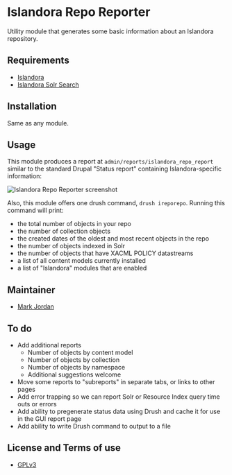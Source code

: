 # Islandora Repo Reporter

Utility module that generates some basic information about an Islandora repository.

## Requirements

* [Islandora](https://github.com/Islandora/islandora)
* [Islandora Solr Search](https://github.com/Islandora/islandora_solr_search)

## Installation

Same as any module.

## Usage

This module produces a report at `admin/reports/islandora_repo_report` similar to the standard Drupal "Status report" containing Islandora-specific information:

![Islandora Repo Reporter screenshot](https://dl.dropboxusercontent.com/u/1015702/linked_to/islandora_repo_reporter.png)

Also, this module offers one drush command, `drush ireporepo`. Running this command will print:

* the total number of objects in your repo
* the number of collection objects
* the created dates of the oldest and most recent objects in the repo
* the number of objects indexed in Solr
* the number of objects that have XACML POLICY datastreams
* a list of all content models currently installed
* a list of "Islandora" modules that are enabled

## Maintainer

* [Mark Jordan](https://github.com/mjordan)

## To do

* Add additional reports
  * Number of objects by content model
  * Number of objects by collection
  * Number of objects by namespace
  * Additional suggestions welcome
* Move some reports to "subreports" in separate tabs, or links to other pages
* Add error trapping so we can report Solr or Resource Index query time outs or errors
* Add ability to pregenerate status data using Drush and cache it for use in the GUI report page
* Add ability to write Drush command to output to a file

## License and Terms of use

* [GPLv3](http://www.gnu.org/licenses/gpl-3.0.txt)
